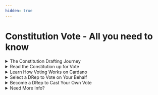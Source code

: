 ```yaml
---
hidden: true
---
```


# Constitution Vote - All you need to know

<details>

<summary>The Constitution Drafting Journey</summary>

In 2024, Intersect and its Cardano Civics Committee members facilitated a global community consultation process to draft the next Constitution.&#x20;

<img src="../../../.gitbook/assets/Constitution roadmap infographic (1).jpg" alt="" data-size="original">

The Cardano Civics Committee published a draft constitution as the starting point. Community members gathered in 63 different workshops to debate 15 open questions about the draft constitution.

<img src="../../../.gitbook/assets/Skjermbilde 2025-01-24 165433.png" alt="" data-size="original">

_<mark style="color:orange;">Explore the open questions debated by all those pictured above at the Global Community Workshops</mark>_ [_here._ ](https://drive.google.com/file/d/11Y6NLE_DqRIpbzUXnWuVOLQ3Zyu1ojBd/view)



Each workshop elected a Constitutional Delegate and Alternate to represent them at the Constitutional Convention.  At the convention, delegates debated and finalized the constitution text to be put on-chain for vote.  95% of the delegates approved the text.

_<mark style="color:orange;">Visit the</mark>_ [_event website_](https://cardanoconvention.com/) _<mark style="color:orange;">for the Constitutional Convention. Watch highlights, see the delegates and more.</mark>_



At the convention, the delegates acknowledged that there is still work to do. No constitution is perfect, but the Proposed Constitution is a significant improvement compared to the Interim Constitution currently in effect.  Some of the major improvements are:

* Rewritten preamble that is brief and captures the essence of the community’s values.
* 10 tenets to guide Cardano development, including an ada supply cap of 45Bn.
* A new article devoted to the Cardano Ecosystem Budget. While not locking in any specific budget process, the article sets the expectation for an annual budget, which may be one aggregate or multiple budgets overseen by one or more administrators.
* Sets certain expectations of Delegated Representatives (DReps), Stake Pool Operators (SPOs) and the Constitutional Committee (CC) as they engage in voting - Codes of Conduct with ethical guidelines and disclosure of voting in more than one role.
* Allows, but does not require, compensation for DReps and CC members.
* As approved by ada owners, CC members can be reimbursed for administrative costs.
* Additional clarity and safeguards related to the CC.
* States that the Constitution is a living document, outlining how it can be amended.

\
&#xNAN;_<mark style="color:orange;">Even with these improvements, the delegates identified critical work yet to be done. Read a summary here:</mark>_ [_Prioritized Governance Workstreams for 2025.pdf_](https://drive.google.com/file/d/1fnu39uurkQraO_tboEGvVk9kmNMO3wF3/view?usp=drive_link)

</details>

<details>

<summary>Read the Constitution up for Vote</summary>

Read the constitution text, as approved by delegates at the convention. This matches the text proposed in the on-chain Constitution governance action.

[Delegate Endorsed Cardano Constitution](read-the-cardano-constitution/)



Translations

[_These versions_](read-the-cardano-constitution/translations.md) _<mark style="color:orange;">of the Cardano Constitution have been translated with generous support from various community members and organizations. However, only the version that matches the on-chain hash is the official Cardano Constitution.</mark>_



If you want to better understand the background, rationale, or meaning of the text, read these explainer documents.

[Supplemental information for the Constitution text](https://drive.google.com/file/d/1-LYzFLu6G6KR-AozJ-JhPSvkAvRbyoEQ/view?usp=drive_link)

[Technical Rationale for the Cardano Blockchain Guardrails Appendix](https://docs.google.com/document/d/1FDVnDwugtA5RlgH8a-_8pWL_W-VGvMYA/edit#heading=h.nwl3m6aco3bb)

</details>

<details>

<summary>Learn How Voting Works on Cardano</summary>

The delegate approved constitution will be put on-chain as a governance action for community vote. The infographics below explain how governance actions work.

<img src="../../../.gitbook/assets/1. What is a governance action.jpeg" alt="" data-size="original">

<img src="../../../.gitbook/assets/2. Proposal and voting process.jpeg" alt="" data-size="original">

<img src="../../../.gitbook/assets/3. Types of governance actions and who votes on each.jpeg" alt="" data-size="original">

<img src="../../../.gitbook/assets/4. how votes are calculated on chain.jpeg" alt="" data-size="original">

<img src="../../../.gitbook/assets/5. how to make your voice heard without voting.jpeg" alt="" data-size="original">

</details>

<details>

<summary>Select a DRep to Vote on Your Behalf</summary>

Ada owners who do not want to actively vote on governance actions can select a DRep.

* DReps can be selected by connecting to [Gov.Tool](https://gov.tools/) with your wallet.
* Some wallets enable DRep selection natively - log into your wallet to find out.
* Intersect maintains a [list of wallets](https://docs.gov.tools/using-govtool/compatible-wallets) that support delegation. More wallets are regularly added to the list, so if your wallet is not on the list today, you can check back later or use one of the compatible wallets with your wallet's recovery phrase.
* Ada held by a third party, for example on an exchange, generally cannot be delegated to a DRep by the account holder at this point. If moved to a self-custody wallet, the options above then apply.

<img src="../../../.gitbook/assets/DRep Options.gif" alt="" data-size="original">

Many regular DReps are available to choose from. You can differentiate DReps based on their published profile, voting stances, existing ada delegation, and whether they have published a Code of Conduct or voting procedures.

For reference, here is a draft [Code of Conduct](https://github.com/IntersectMBO/drep-code-of-conduct) produced by members of the community.



\


</details>

<details>

<summary>Become a DRep to Cast Your Own Vote</summary>

Ada owners who wish to cast their own vote or to also campaign for delegation must become a DRep.

* Register as a DReps by connecting to [Gov.Tool](https://gov.tools/) with your wallet.
* Some wallets enable DRep registration natively - log into your wallet to find out.
* Intersect maintains a [list of wallets](https://docs.gov.tools/using-govtool/compatible-wallets) that support delegation. More wallets are regularly added to the list, so if your wallet is not on the list today, you can check back later or use one of the compatible wallets with your wallet's recovery phrase.
* Ada held by a third party, for example on an exchange, generally cannot be used to register a DRep at this point. If moved to a self-custody wallet, the options above then apply.



In-depth information about becoming a DRep:

\
[DRep Program English](https://drive.google.com/file/d/1DXZVp5jdofpBJoz5KyHGO7FjFshE2qu8/view?usp=drive_link)

[DRep Program  Español](https://drive.google.com/file/d/1uaGA9lMkJGaGn-o0VnTNgxvsU79D2ZrD/view?usp=drive_link)

[DRep Program French](https://drive.google.com/file/d/1kBrx6ci0Wt3Fm2CgVfD0hHd9hnKxhRxw/view?usp=drive_link)

[DRep Program Japanese](https://drive.google.com/file/d/1RE8TZQcKqeyrDiA8anbz7d84XuPIFbb-/view?usp=drive_link)

[DRep Program Portuguese](https://drive.google.com/file/d/1CNVWZYZYNM653vM1skiF85OZO_GRoTe0/view?usp=drive_link)

[DRep Program Portuguese Interactive Qs](https://drive.google.com/file/d/1_K3LQnHfpxD2PkIuQUzyZHf_fX1hYVYv/view?usp=drive_link)

\


</details>

<details>

<summary>Need More Info?</summary>

### Contact Your Delegate

The Constitutional Delegates and Alternates elected by the global community workshop participants were involved in drafting the constitution and are a great resource to answer questions. [ ](https://2024constitutionalconsultation.docs.intersectmbo.org/workshops/constitution-feedback-tool/confirmed-delegates-and-alternates)[Find your local Delegate](https://2024constitutionalconsultation.docs.intersectmbo.org/workshops/constitution-feedback-tool/confirmed-delegates-and-alternates)



### FAQs

**Does voting on the Plomin hard fork mean I’m implicitly approving the Constitution or a Cardano Budget?**\
No, they are separate votes. The Plomin Hard Fork is a technical upgrade to the Cardano blockchain, while the Cardano Constitution is a governance document. Voting for the Plomin Hard Fork enables the "Update Constitution" governance action, allowing the new Constitution to be proposed and voted on separately.



**What is the difference between the Plomin Hard Fork and the Cardano Constitution?**\
The Plomin Hard Fork is a technical upgrade to the Cardano blockchain, while the Cardano Constitution is a governance document outlining the rules and processes for managing the network. The Plomin Hard Fork enables the "Update Constitution" governance action, allowing the new Constitution to be proposed and voted on separately.



**Does the Plomin Hard Fork include the new delegate-approved Cardano Constitution?**\
No, unlike the Chang Hard Fork, the currently proposed Hard Fork does not include an updated Constitution. Rather, this Hard Fork enables the “Update Constitution” governance action, which will allow for the new Constitution to be proposed as a separate governance action.



**What version of the Cardano Constitution is being proposed?**\
The Cardano Civics Committee (CCC) has officially recommended a new Cardano Blockchain Ecosystem Constitution for on-chain ratification. The delegate-approved Constitution is available at [this link](read-the-cardano-constitution/) with a [blake2b-256 hash](read-the-cardano-constitution/hash.md) of 2a61e2f4b63442978140c77a70daab3961b22b12b63b13949a390c097214d1c5.



**How was this version of the Cardano Constitution developed?**\
Voted on and approved by 95% of elected Constitutional Delegates, this version reflects extensive community input gathered between July and December 2024—spanning 1,400 participants across 63 in-person workshops in 52 countries.



**Does voting for the Constitution approve a net change limit for the treasury?**\
No, although the Constitution calls for a net change limit to be defined, it leaves the specification of that limit up to the DReps via an info action.



**Does voting for the Constitution approve the Cardano Budget(s)?**\
No, although the Constitution requires Cardano Budget(s) to be created as a prerequisite for treasury withdrawals, it leaves the specification of budgets up to the DReps via info actions.



**Are the Cardano Blockchain Guardrails and Supporting Guidance Appendices part of the Constitution?**\
Yes. The Appendices are part of the Constitution with the same level of authority as the rest of the text. Appendices allowed the drafters to keep the articles concise without compromising on the technical details provided in the appendices.



**If I delegate to DRep, will my SPO delegation be removed?**\
No. Your SPO delegation will not be impacted in any way by your DRep delegation.



**If I delegate to DRep, will my staking rewards increase or decrease?**\
If you delegate to a DRep, your staking rewards amount will be unaffected and you will be able to withdraw your rewards.



**I am thinking of removing my current SPO delegation first and then delegating to DRep. Is this correct?**\
There is no need to change your SPO delegation in order to delegate to a DRep. These are independent actions.



**If I delegate to a bad DRep, will something bad happen?**\
No, there is no direct negative consequence to an ada holder that could result from their choice of delegation. DReps cast votes for on-chain governance actions using the voting power delegated to them. If you disagree with the way they’re behaving, you can select a different DRep at any time.



**I heard a rumor that staking rewards will stop if I don't delegate to DRep. Is this true?**\
You will continue to accumulate staking rewards as usual, however your ability to withdraw those staking rewards will only be enabled once you delegate to a DRep.



**How do I delegate to DRep?**\
The easiest way is to go to [Gov.Tools](https://www.govtools.com/), connect your wallet, and find a suitable DRep.



**What is the difference between a DRep and an Intersect member?**\
A DRep is an on-chain governance decision maker. Intersect members are part of an off-chain member-based organization that may provide expertise and recommendations but does not make decisions over the protocol itself.



**Why would I need to delegate to a DRep?**\
Delegating to a DRep is your way of ensuring your voice is counted in the governance of Cardano regarding important decisions that impact the protocol.

</details>
